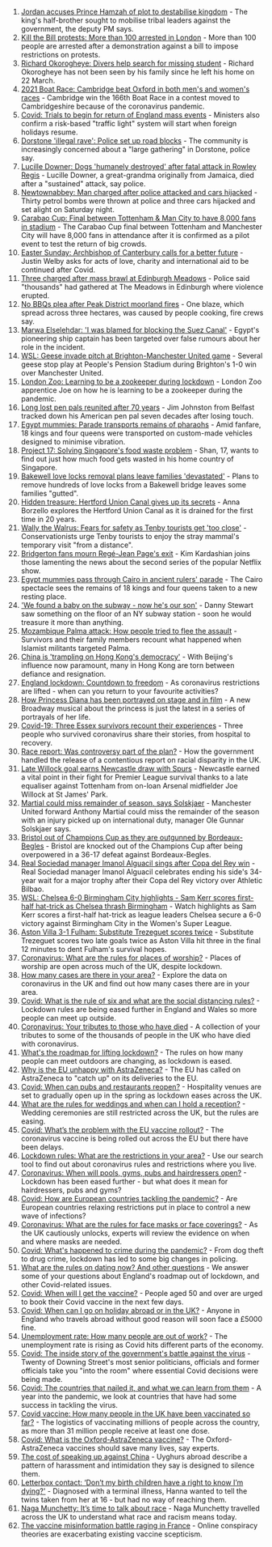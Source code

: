 1. [Jordan accuses Prince Hamzah of plot to destabilise kingdom](https://www.bbc.co.uk/news/world-middle-east-56633266) - The king's half-brother sought to mobilise tribal leaders against the government, the deputy PM says.
2. [Kill the Bill protests: More than 100 arrested in London](https://www.bbc.co.uk/news/uk-england-london-56632030) - More than 100 people are arrested after a demonstration against a bill to impose restrictions on protests.
3. [Richard Okorogheye: Divers help search for missing student](https://www.bbc.co.uk/news/uk-england-london-56632028) - Richard Okorogheye has not been seen by his family since he left his home on 22 March.
4. [2021 Boat Race: Cambridge beat Oxford in both men's and women's races](https://www.bbc.co.uk/sport/rowing/56630688) - Cambridge win the 166th Boat Race in a contest moved to Cambridgeshire because of the coronavirus pandemic.
5. [Covid: Trials to begin for return of England mass events](https://www.bbc.co.uk/news/uk-56625307) - Ministers also confirm a risk-based "traffic light" system will start when foreign holidays resume.
6. [Dorstone 'illegal rave': Police set up road blocks](https://www.bbc.co.uk/news/uk-england-hereford-worcester-56631144) - The community is increasingly concerned about a "large gathering" in Dorstone, police say.
7. [Lucille Downer: Dogs 'humanely destroyed' after fatal attack in Rowley Regis](https://www.bbc.co.uk/news/uk-england-birmingham-56633104) - Lucille Downer, a great-grandma originally from Jamaica, died after a "sustained" attack, say police.
8. [Newtownabbey: Man charged after police attacked and cars hijacked](https://www.bbc.co.uk/news/uk-northern-ireland-56631894) - Thirty petrol bombs were thrown at police and three cars hijacked and set alight on Saturday night.
9. [Carabao Cup: Final between Tottenham & Man City to have 8,000 fans in stadium](https://www.bbc.co.uk/sport/football/56630189) - The Carabao Cup final between Tottenham and Manchester City will have 8,000 fans in attendance after it is confirmed as a pilot event to test the return of big crowds.
10. [Easter Sunday: Archbishop of Canterbury calls for a better future](https://www.bbc.co.uk/news/uk-56628947) - Justin Welby asks for acts of love, charity and international aid to be continued after Covid.
11. [Three charged after mass brawl at Edinburgh Meadows](https://www.bbc.co.uk/news/uk-scotland-edinburgh-east-fife-56633336) - Police said "thousands" had gathered at The Meadows in Edinburgh where violence erupted.
12. [No BBQs plea after Peak District moorland fires](https://www.bbc.co.uk/news/uk-england-derbyshire-56632819) - One blaze, which spread across three hectares, was caused by people cooking, fire crews say.
13. [Marwa Elselehdar: 'I was blamed for blocking the Suez Canal'](https://www.bbc.co.uk/news/world-middle-east-56615521) - Egypt's pioneering ship captain has been targeted over false rumours about her role in the incident.
14. [WSL: Geese invade pitch at Brighton-Manchester United game](https://www.bbc.co.uk/sport/av/football/56632543) - Several geese stop play at People's Pension Stadium during Brighton's 1-0 win over Manchester United.
15. [London Zoo: Learning to be a zookeeper during lockdown](https://www.bbc.co.uk/news/uk-england-london-56581934) - London Zoo apprentice Joe on how he is learning to be a zookeeper during the pandemic.
16. [Long lost pen pals reunited after 70 years](https://www.bbc.co.uk/news/uk-northern-ireland-56603956) - Jim Johnston from Belfast tracked down his American pen pal seven decades after losing touch.
17. [Egypt mummies: Parade transports remains of pharaohs](https://www.bbc.co.uk/news/world-middle-east-56625688) - Amid fanfare, 18 kings and four queens were transported on custom-made vehicles designed to minimise vibration.
18. [Project 17: Solving Singapore's food waste problem](https://www.bbc.co.uk/news/world-asia-pacific-56606143) - Shan, 17, wants to find out just how much food gets wasted in his home country of Singapore.
19. [Bakewell love locks removal plans leave families 'devastated'](https://www.bbc.co.uk/news/uk-england-derbyshire-56525456) - Plans to remove hundreds of love locks from a Bakewell bridge leaves some families "gutted".
20. [Hidden treasure: Hertford Union Canal gives up its secrets](https://www.bbc.co.uk/news/in-pictures-56498299) - Anna Borzello explores the Hertford Union Canal as it is drained for the first time in 20 years.
21. [Wally the Walrus: Fears for safety as Tenby tourists get 'too close'](https://www.bbc.co.uk/news/uk-wales-56626101) - Conservationists urge Tenby tourists to enjoy the stray mammal's temporary visit "from a distance".
22. [Bridgerton fans mourn Regé-Jean Page's exit](https://www.bbc.co.uk/news/entertainment-arts-56625683) - Kim Kardashian joins those lamenting the news about the second series of the popular Netflix show.
23. [Egypt mummies pass through Cairo in ancient rulers' parade](https://www.bbc.co.uk/news/world-middle-east-56508475) - The Cairo spectacle sees the remains of 18 kings and four queens taken to a new resting place.
24. ['We found a baby on the subway - now he's our son'](https://www.bbc.co.uk/news/stories-56409764) - Danny Stewart saw something on the floor of an NY subway station - soon he would treasure it more than anything.
25. [Mozambique Palma attack: How people tried to flee the assault](https://www.bbc.co.uk/news/world-africa-56602841) - Survivors and their family members recount what happened when Islamist militants targeted Palma.
26. [China is 'trampling on Hong Kong's democracy'](https://www.bbc.co.uk/news/world-asia-china-56585731) - With Beijing's influence now paramount, many in Hong Kong are torn between defiance and resignation.
27. [England lockdown: Countdown to freedom](https://www.bbc.co.uk/news/uk-england-56594933) - As coronavirus restrictions are lifted - when can you return to your favourite activities?
28. [How Princess Diana has been portrayed on stage and in film](https://www.bbc.co.uk/news/entertainment-arts-56587500) - A new Broadway musical about the princess is just the latest in a series of portrayals of her life.
29. [Covid-19: Three Essex survivors recount their experiences](https://www.bbc.co.uk/news/uk-england-essex-56501771) - Three people who survived coronavirus share their stories, from hospital to recovery.
30. [Race report: Was controversy part of the plan?](https://www.bbc.co.uk/news/uk-politics-56578839) - How the government handled the release of a contentious report on racial disparity in the UK.
31. [Late Willock goal earns Newcastle draw with Spurs](https://www.bbc.co.uk/sport/football/56553197) - Newcastle earned a vital point in their fight for Premier League survival thanks to a late equaliser against Tottenham from on-loan Arsenal midfielder Joe Willock at St James' Park.
32. [Martial could miss remainder of season, says Solskjaer](https://www.bbc.co.uk/sport/football/56634909) - Manchester United forward Anthony Martial could miss the remainder of the season with an injury picked up on international duty, manager Ole Gunnar Solskjaer says.
33. [Bristol out of Champions Cup as they are outgunned by Bordeaux-Begles](https://www.bbc.co.uk/sport/rugby-union/56631472) - Bristol are knocked out of the Champions Cup after being overpowered in a 36-17 defeat against Bordeaux-Begles.
34. [Real Sociedad manager Imanol Alguacil sings after Copa del Rey win](https://www.bbc.co.uk/sport/av/football/56632538) - Real Sociedad manager Imanol Alguacil celebrates ending his side's 34-year wait for a major trophy after their Copa del Rey victory over Athletic Bilbao.
35. [WSL: Chelsea 6-0 Birmingham City highlights - Sam Kerr scores first-half hat-trick as Chelsea thrash Birmingham](https://www.bbc.co.uk/sport/av/football/56633446) - Watch highlights as Sam Kerr scores a first-half hat-trick as league leaders Chelsea secure a 6-0 victory against Birmingham City in the Women's Super League.
36. [Aston Villa 3-1 Fulham: Substitute Trezeguet scores twice](https://www.bbc.co.uk/sport/football/56553198) - Substitute Trezeguet scores two late goals twice as Aston Villa hit three in the final 12 minutes to dent Fulham's survival hopes.
37. [Coronavirus: What are the rules for places of worship?](https://www.bbc.co.uk/news/explainers-53219921) - Places of worship are open across much of the UK, despite lockdown.
38. [How many cases are there in your area?](https://www.bbc.co.uk/news/uk-51768274) - Explore the data on coronavirus in the UK and find out how many cases there are in your area.
39. [Covid: What is the rule of six and what are the social distancing rules?](https://www.bbc.co.uk/news/uk-51506729) - Lockdown rules are being eased further in England and Wales so more people can meet up outside.
40. [Coronavirus: Your tributes to those who have died](https://www.bbc.co.uk/news/uk-52676411) - A collection of your tributes to some of the thousands of people in the UK who have died with coronavirus.
41. [What's the roadmap for lifting lockdown?](https://www.bbc.co.uk/news/explainers-52530518) - The rules on how many people can meet outdoors are changing, as lockdown is eased.
42. [Why is the EU unhappy with AstraZeneca?](https://www.bbc.co.uk/news/56483766) - The EU has called on AstraZeneca to "catch up" on its deliveries to the EU.
43. [Covid: When can pubs and restaurants reopen?](https://www.bbc.co.uk/news/business-52977388) - Hospitality venues are set to gradually open up in the spring as lockdown eases across the UK.
44. [What are the rules for weddings and when can I hold a reception?](https://www.bbc.co.uk/news/explainers-52811509) - Wedding ceremonies are still restricted across the UK, but the rules are easing.
45. [Covid: What’s the problem with the EU vaccine rollout?](https://www.bbc.co.uk/news/explainers-52380823) - The coronavirus vaccine is being rolled out across the EU but there have been delays.
46. [Lockdown rules: What are the restrictions in your area?](https://www.bbc.co.uk/news/uk-54373904) - Use our search tool to find out about coronavirus rules and restrictions where you live.
47. [Coronavirus: When will pools, gyms, pubs and hairdressers open?](https://www.bbc.co.uk/news/explainers-53349989) - Lockdown has been eased further - but what does it mean for hairdressers, pubs and gyms?
48. [Covid: How are European countries tackling the pandemic?](https://www.bbc.co.uk/news/explainers-53640249) - Are European countries relaxing restrictions put in place to control a new wave of infections?
49. [Coronavirus: What are the rules for face masks or face coverings?](https://www.bbc.co.uk/news/health-51205344) - As the UK cautiously unlocks, experts will review the evidence on when and where masks are needed.
50. [Covid: What's happened to crime during the pandemic?](https://www.bbc.co.uk/news/56463680) - From dog theft to drug crime, lockdown has led to some big changes in policing.
51. [What are the rules on dating now? And other questions](https://www.bbc.co.uk/news/world-asia-china-51176409) - We answer some of your questions about England's roadmap out of lockdown, and other Covid-related issues.
52. [Covid: When will I get the vaccine?](https://www.bbc.co.uk/news/health-55045639) - People aged 50 and over are urged to book their Covid vaccine in the next few days.
53. [Covid: When can I go on holiday abroad or in the UK?](https://www.bbc.co.uk/news/explainers-52646738) - Anyone in England who travels abroad without good reason will soon face a £5000 fine.
54. [Unemployment rate: How many people are out of work?](https://www.bbc.co.uk/news/business-52660591) - The unemployment rate is rising as Covid hits different parts of the economy.
55. [Covid: The inside story of the government's battle against the virus](https://www.bbc.co.uk/news/uk-politics-56361599) - Twenty of Downing Street's most senior politicians, officials and former officials take you "into the room" where essential Covid decisions were being made.
56. [Covid: The countries that nailed it, and what we can learn from them](https://www.bbc.co.uk/news/uk-56455030) - A year into the pandemic, we look at countries that have had some success in tackling the virus.
57. [Covid vaccine: How many people in the UK have been vaccinated so far?](https://www.bbc.co.uk/news/health-55274833) - The logistics of vaccinating millions of people across the country, as more than 31 million people receive at least one dose.
58. [Covid: What is the Oxford-AstraZeneca vaccine?](https://www.bbc.co.uk/news/health-55302595) - The Oxford-AstraZeneca vaccines should save many lives, say experts.
59. [The cost of speaking up against China](https://www.bbc.co.uk/news/world-asia-china-56563449) - Uyghurs abroad describe a pattern of harassment and intimidation they say is designed to silence them.
60. [Letterbox contact: ‘Don’t my birth children have a right to know I’m dying?'](https://www.bbc.co.uk/news/stories-56576285) - Diagnosed with a terminal illness, Hanna wanted to tell the twins taken from her at 16 - but had no way of reaching them.
61. [Naga Munchetty: It’s time to talk about race](https://www.bbc.co.uk/news/stories-56253480) - Naga Munchetty travelled across the UK to understand what race and racism means today.
62. [The vaccine misinformation battle raging in France](https://www.bbc.co.uk/news/blogs-trending-56526265) - Online conspiracy theories are exacerbating existing vaccine scepticism.
